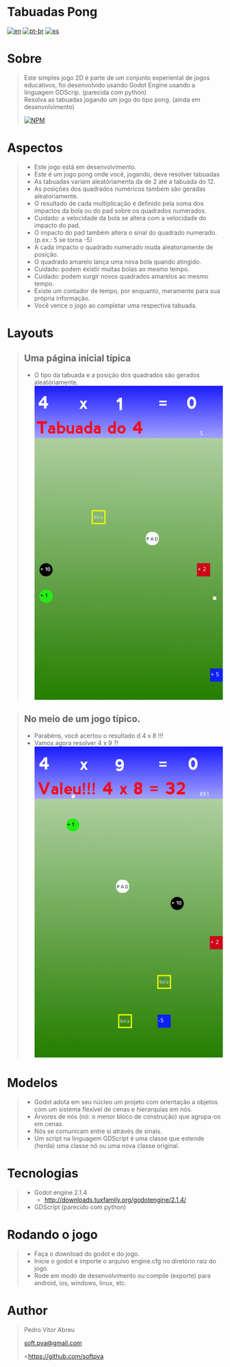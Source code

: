 # **Tabuadas Pong**
[![en](https://img.shields.io/badge/lang-en-red.svg)](https://github.com/softpva/pongMultiplicationTable)
[![pt-br](https://img.shields.io/badge/lang-pt--br-green.svg)](./README.pt-br.md)
[![es](https://img.shields.io/badge/lang-es-yellow.svg)](./README.es.md)
  

# Sobre
> Este simples jogo 2D é parte de um conjunto experiental de jogos educativos, foi desenvolvido usando Godot Engine usando a linguagem GDScrip. (parecida com python)  
> Resolva as tabuadas jogando um jogo do tipo pong. (ainda em desenvolvimento)
>
> [![NPM](https://img.shields.io/npm/l/react)](./LICENSE) 

# Aspectos
> - Este jogo está em desenvolvimento.
> - Este é um jogo pong onde você, jogando, deve resolver tabuadas
> - As tabuadas variam aleatóriamenta da de 2 até a tabuada do 12.
> - As posições dos quadrados numéricos também são geradas aleatoriamente.
> - O resultado de cada multiplicação é definido pela soma dos impactos da bola ou do pad sobre os quadrados numerados.
> - Cuidado: a velocidade da bola se altera com a velocidade do impacto do pad. 
> - O impacto do pad também altera o sinal do quadrado numerado.(p.ex.: 5 se torna -5) 
> - A cada impacto o quadrado numerado muda aleatoriamente de posição.
> - O quadrado amarelo lança uma nova bola quando atingido.
> - Cuidado: podem existir muitas bolas ao mesmo tempo.
> - Cuidado: podem surgir novos quadrados amarelos ao mesmo tempo.
> - Existe um contador de tempo, por enquanto, meramente para sua própria informação.
> - Você vence o jogo ao completar uma respectiva tabuada.

# Layouts
> ## Uma página inicial típica
> - O tipo da tabuada e a posição dos quadrados são gerados aleatóriamente.    
> ![página inicial](./readmeImages/start_page_4.gif)

> ## No meio de um jogo típico.
> - Parabéns, você acertou o resultado d 4 x 8 !!!  
> - Vamos agora resolver 4 x 9 ?!  
> ![página qualquer](./readmeImages/hit_4x8.gif)

# Modelos
> - Godot adota em seu núcleo um projeto com orientação a objetos com um sistema flexível de cenas e hierarquias em nós.
> - Árvores de nós (nó: o menor bloco de construção) que agrupa-os em cenas.
> - Nós se comunicam entre si através de sinais. 
> - Um script na linguagem GDScript é uma classe que estende (herda) uma classe nó ou uma nova classe original.

# Tecnologias
> - Godot engine 2.1.4
>     - http://downloads.tuxfamily.org/godotengine/2.1.4/
> - GDScript (parecido com python)

# Rodando o jogo
> - Faça o download do godot e do jogo.
> - Inicie o godot e importe o arquivo engine.cfg no diretório raiz do jogo.
> - Rode em modo de desenvolvimento ou compile (exporte) para android, ios, windows, linux, etc.

# Author
> Pedro Vitor Abreu
>
> <soft.pva@gmail.com>
>
> <https://github.com/softpva